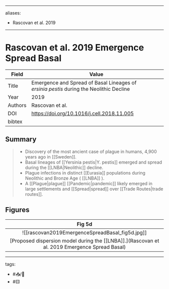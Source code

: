 
---
aliases:
  - Rascovan et al. 2019
---

# Rascovan et al. 2019 Emergence Spread Basal

| Field   | Value                                                                                        |
| ------- | -------------------------------------------------------------------------------------------- |
| Title   | Emergence and Spread of Basal Lineages of <i>ersinia pestis</i> during the Neolithic Decline |
| Year    | 2019                                                                                         |
| Authors | Rascovan et al.                                                                              |
| DOI     | <https://doi.org/10.1016/j.cell.2018.11.005>                                                 |
| bibtex  |                                                                                              | 

## Summary

>* Discovery of the most ancient case of plague in humans, 4,900 years ago in [[Sweden]].
>* Basal lineages of [[Yersinia pestis|Y. pestis]] emerged and spread during the [[LNBA|Neolithic]] decline.
>* Plague infections in distinct [[Eurasia]] populations during Neolithic and Bronze Age  ( [[LNBA]] ).
>* A [[Plague|plague]] [[Pandemic|pandemic]] likely emerged in large settlements and [[Spread|spread]] over [[Trade Routes|trade routes]].
>
## Figures


|    Fig 5d                                       |
|:--------------------------------------------:|
| ![[rascovan2019EmergenceSpreadBasal_fig5d.jpg]] |
| [Proposed dispersion model during the [[LNBA]].](Rascovan et al. 2019 Emergence Spread Basal) |

---

tags: 
  - #📥/📰 
  - #🟨